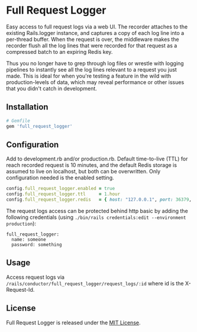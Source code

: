 # Full Request Logger

Easy access to full request logs via a web UI. The recorder attaches to the existing Rails.logger instance, 
and captures a copy of each log line into a per-thread buffer. When the request is over, the middleware makes
the recorder flush all the log lines that were recorded for that request as a compressed batch to an expiring Redis key.

Thus you no longer have to grep through log files or wrestle with logging pipelines to instantly see all the
log lines relevant to a request you just made. This is ideal for when you're testing a feature in the wild with
production-levels of data, which may reveal performance or other issues that you didn't catch in development.

## Installation

```ruby
# Gemfile
gem 'full_request_logger'
```

## Configuration

Add to development.rb and/or production.rb. Default time-to-live (TTL) for reach recorded request is 10 minutes,
and the default Redis storage is assumed to live on localhost, but both can be overwritten. Only configuration needed
is the enabled setting.

```ruby
config.full_request_logger.enabled = true
config.full_request_logger.ttl     = 1.hour
config.full_request_logger.redis   = { host: "127.0.0.1", port: 36379, timeout: 1 }
```

The request logs access can be protected behind http basic by adding the following credentials
(using `./bin/rails credentials:edit --environment production`):

```
full_request_logger:
  name: someone
  password: something
```

## Usage

Access request logs via `/rails/conductor/full_request_logger/request_logs/:id` where id is the X-Request-Id.

## License

Full Request Logger is released under the [MIT License](https://opensource.org/licenses/MIT).
